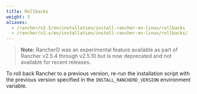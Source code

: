 ```yaml
---
title: Rollbacks
weight: 3
aliases:
  - /rancher/v2.5/en/installation/install-rancher-on-linux/rollbacks
  - /rancher/v2.x/en/installation/install-rancher-on-linux/rollbacks/
---
```


> **Note:** RancherD was an experimental feature available as part of Rancher v2.5.4 through v2.5.10 but is now deprecated and not available for recent releases.

To roll back Rancher to a previous version, re-run the installation script with the previous version specified in the `INSTALL_RANCHERD_VERSION` environment variable.